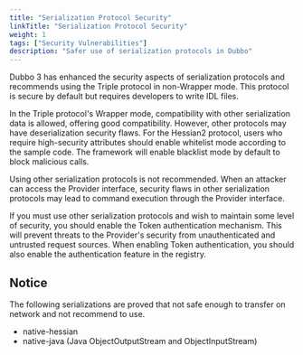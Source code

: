 ```yaml
---
title: "Serialization Protocol Security"
linkTitle: "Serialization Protocol Security"
weight: 1
tags: ["Security Vulnerabilities"]
description: "Safer use of serialization protocols in Dubbo"
---
```


Dubbo 3 has enhanced the security aspects of serialization protocols and recommends using the Triple protocol in non-Wrapper mode. This protocol is secure by default but requires developers to write IDL files.

In the Triple protocol's Wrapper mode, compatibility with other serialization data is allowed, offering good compatibility. However, other protocols may have deserialization security flaws. For the Hessian2 protocol, users who require high-security attributes should enable whitelist mode according to the sample code. The framework will enable blacklist mode by default to block malicious calls.

Using other serialization protocols is not recommended. When an attacker can access the Provider interface, security flaws in other serialization protocols may lead to command execution through the Provider interface.

If you must use other serialization protocols and wish to maintain some level of security, you should enable the Token authentication mechanism. This will prevent threats to the Provider's security from unauthenticated and untrusted request sources. When enabling Token authentication, you should also enable the authentication feature in the registry.

## Notice
The following serializations are proved that not safe enough to transfer on network and not recommend to use.
- native-hessian
- native-java (Java ObjectOutputStream and ObjectInputStream)
